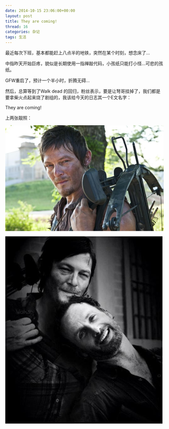 ```yaml
---
date: 2014-10-15 23:06:00+00:00
layout: post
title: They are coming!
thread: 16
categories: 杂记
tags: 生活
---
```



最近每次下班，基本都能赶上八点半的地铁，突然在某个时刻，想念床了...

中指昨天开始巨疼，貌似是长期使用一指禅敲代码，小孩纸只能打小怪...可悲的孩纸。

GFW重启了，预计一个半小时，折腾无碍...

然后，总算等到了Walk dead 的回归，粉丝表示，要是让弩哥挂掉了，我们都是要拿柴火点起来烧了剧组的，我该给今天的日志其一个E文名字：
   
They are coming!

上两张靓照：

![they-are-coming](../assets/img/2014101501.jpg)

![they-are-coming](../assets/img/2014101502.jpg)

